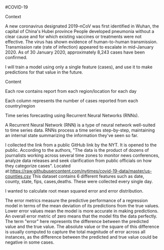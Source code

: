 #COVID-19 

Context

A new coronavirus designated 2019-nCoV was first identified in Wuhan, the capital of China's Hubei province
People developed pneumonia without a clear cause and for which existing vaccines or treatments were not effective.
The virus has shown evidence of human-to-human transmission.
Transmission rate (rate of infection) appeared to escalate in mid-January 2020.
As of 30 January 2020, approximately 8,243 cases have been confirmed.

I will train a model using only a single feature (cases), and use it to make predictions for that value in the future.

Content

Each row contains report from each region/location for each day

Each column represents the number of cases reported from each country/region

Time series forecasting using Recurrent Neural Networks (RNNs).

A Recurrent Neural Network (RNN) is a type of neural network well-suited to time series data. 
RNNs process a time series step-by-step, maintaining an internal state summarizing the information they've seen so far.

I collected the link from a public GitHub link by the NYT. It is opened to the public. According to the authors, "The data is the product of dozens of journalists working across several time zones to monitor news conferences, analyze data releases and seek clarification from public officials on how they categorize cases". Located at:https://raw.githubusercontent.com/nytimes/covid-19-data/master/us-counties.csv
This dataset contains 6 different features such as date, county, state, fips, cases,deaths. These were collected every single day.

I wanted to calculate root mean squared error and error distribution.

The error metrics measure the predictive performance of a regression model in terms of the mean deviation of its predictions from the true values.
Lower error values mean the model is more accurate in making predictions. An overall error metric of zero means that the model fits the data perfectly.
The term "error" here represents the difference between the predicted value and the true value. 
The absolute value or the square of this difference is usually computed to capture the total magnitude of error across all instances, as the difference between the predicted and true value could be negative in some cases. 


